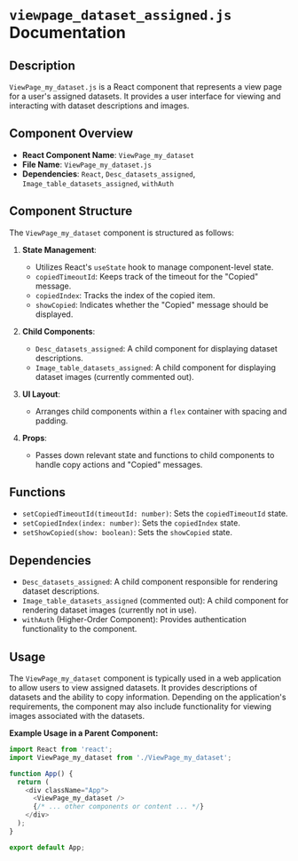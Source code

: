 # `viewpage_dataset_assigned.js` Documentation

## Description

`ViewPage_my_dataset.js` is a React component that represents a view page for a user's assigned datasets. It provides a user interface for viewing and interacting with dataset descriptions and images.

## Component Overview

- **React Component Name**: `ViewPage_my_dataset`
- **File Name**: `ViewPage_my_dataset.js`
- **Dependencies**: `React`, `Desc_datasets_assigned`, `Image_table_datasets_assigned`, `withAuth`

## Component Structure

The `ViewPage_my_dataset` component is structured as follows:

1. **State Management**:
   - Utilizes React's `useState` hook to manage component-level state.
   - `copiedTimeoutId`: Keeps track of the timeout for the "Copied" message.
   - `copiedIndex`: Tracks the index of the copied item.
   - `showCopied`: Indicates whether the "Copied" message should be displayed.

2. **Child Components**:
   - `Desc_datasets_assigned`: A child component for displaying dataset descriptions.
   - `Image_table_datasets_assigned`: A child component for displaying dataset images (currently commented out).

3. **UI Layout**:
   - Arranges child components within a `flex` container with spacing and padding.

4. **Props**:
   - Passes down relevant state and functions to child components to handle copy actions and "Copied" messages.

## Functions

- `setCopiedTimeoutId(timeoutId: number)`: Sets the `copiedTimeoutId` state.
- `setCopiedIndex(index: number)`: Sets the `copiedIndex` state.
- `setShowCopied(show: boolean)`: Sets the `showCopied` state.

## Dependencies

- `Desc_datasets_assigned`: A child component responsible for rendering dataset descriptions.
- `Image_table_datasets_assigned` (commented out): A child component for rendering dataset images (currently not in use).
- `withAuth` (Higher-Order Component): Provides authentication functionality to the component.

## Usage

The `ViewPage_my_dataset` component is typically used in a web application to allow users to view assigned datasets. It provides descriptions of datasets and the ability to copy information. Depending on the application's requirements, the component may also include functionality for viewing images associated with the datasets.

**Example Usage in a Parent Component:**

```javascript
import React from 'react';
import ViewPage_my_dataset from './ViewPage_my_dataset';

function App() {
  return (
    <div className="App">
      <ViewPage_my_dataset />
      {/* ... other components or content ... */}
    </div>
  );
}

export default App;

